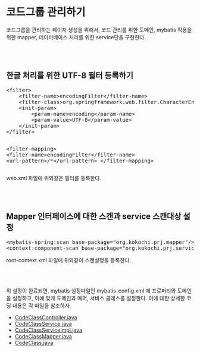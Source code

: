 <h1>코드그룹 관리하기</h1>
<p> 
    코드그룹을 관리하는 페이지 생성을 위해서, 코드 관리를 위한 도메인, mybatis 적용을 위한 mapper, 데이터베이스  처리를 위한 service단을 구현한다.
</p><br><br >
<h2> 한글 처리를 위한 UTF-8 필터 등록하기 </h2>
<pre>
&lt;filter&gt;
    &lt;filter-name&gt;encodingFilter&lt;/filter-name&gt;
    &lt;filter-class&gt;org.springframework.web.filter.CharacterEncodingFilter&lt;/filter-class&gt;
    &lt;init-param&gt;
        &lt;param-name&gt;encoding&lt;/param-name&gt;
        &lt;param-value&gt;UTF-8&lt;/param-value&gt;
    &lt;/init-param&gt;
&lt;/filter&gt;

&lt;filter-mapping&gt;
    &lt;filter-name&gt;encodingFilter&lt;/filter-name&gt;
    &lt;url-pattern&gt;/*&lt;/url-pattern&gt;
&lt;/filter-mapping&gt;
</pre>
<p> web.xml 파일에 위와같은 필터를 등록한다.</p> <br><br>

<h2> Mapper 인터페이스에 대한 스캔과 service 스캔대상 설정 </h2>
<pre>
&lt;mybatis-spring:scan base-package=&quot;org.kokochi.prj.mapper&quot;/&gt;
&lt;context:component-scan base-package=&quot;org.kokochi.prj.service&quot;&gt;&lt;/context:component-scan&gt;
</pre>
<p> root-context.xml 파일에 위와같이 스캔설정을 등록한다.</p><br><br>

<p> 위 설정이 완료되면, mybatis 설정파일인 mybatis-config.xml 에 프로퍼티와 도메인을 설정하고, 이에 맞게 도메인과 매퍼, 서비스 클래스를 설정한다. 이에 대한 상세한 코딩 내용은 각 파일을 참조하자.</p>
<ul>
  <li><a href="https://github.com/kokochi66/StudyFilm_BackEnd_kokochi/blob/main/5_Spring4/hdSpring/kokochiPRJ/src/main/java/org/kokochi/prj/controller/CodeClassController.java">CodeClassController.java</a></li>
  <li><a href="https://github.com/kokochi66/StudyFilm_BackEnd_kokochi/blob/main/5_Spring4/hdSpring/kokochiPRJ/src/main/java/org/kokochi/prj/service/CodeClassService.java">CodeClassService.java</a></li>
  <li><a href="https://github.com/kokochi66/StudyFilm_BackEnd_kokochi/blob/main/5_Spring4/hdSpring/kokochiPRJ/src/main/java/org/kokochi/prj/service/CodeClassServiceImpl.java">CodeClassServiceImpl.java</a></li>
  <li><a href="https://github.com/kokochi66/StudyFilm_BackEnd_kokochi/blob/main/5_Spring4/hdSpring/kokochiPRJ/src/main/java/org/kokochi/prj/mapper/CodeClassMapper.java">CodeClassMapper.java</a></li>
  <li><a href="https://github.com/kokochi66/StudyFilm_BackEnd_kokochi/blob/main/5_Spring4/hdSpring/kokochiPRJ/src/main/java/org/kokochi/prj/domain/CodeClass.java">CodeClass.java</a></li>
</ul>